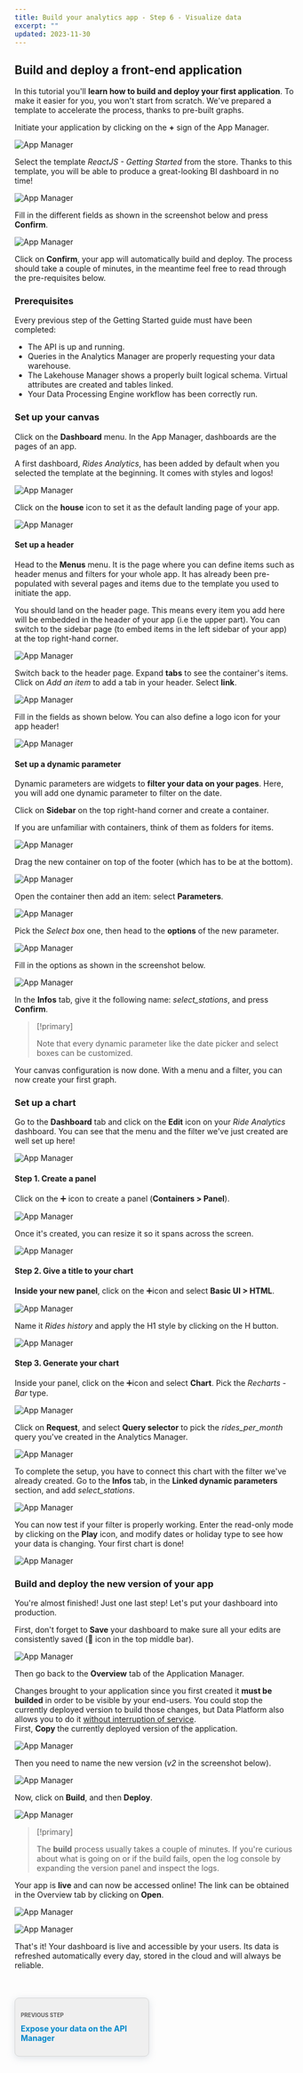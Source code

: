 ```yaml
---
title: Build your analytics app - Step 6 - Visualize data
excerpt: ""
updated: 2023-11-30
---
```


<style>
.prevnext {
    display:flex !important;
    list-style:none !important;
    margin:25px 0 50px !important;
    padding:0 !important;
}
.prevnext > li {
    background:#efefef !important;
    border:1px solid #d8d8d8 !important;
    border-radius:8px !important;
    box-shadow: 0 3px 13px 0 rgba(151, 167, 183, 0.3) !important;
    flex:1 !important;
    padding:5px 10px !important;
    position:relative !important;
}
.prevnext > li:empty {
    visibility:hidden !important;
}
.prevnext > li > h4 {
    color:#08c !important;
}
.prevnext > li > a {
    bottom:0 !important;
    left:0 !important;
    position:absolute !important;
    right:0 !important;
    top:0 !important;
}
.prevnext > li:first-child {
    margin:25px 10px 0 0 !important;
}
.prevnext > li:first-child > h4:before,
.prevnext > li:last-child > h4:before {
    color:rgba(0,0,0,.6) !important;
    content:"Previous step" !important;
    display:block !important;
    font-size:70% !important;
    margin-bottom:10px !important;
    text-transform:uppercase !important;
}
.prevnext > li:last-child {
    margin:25px 0 0 10px !important;
    text-align:right !important;
}
.prevnext > li:last-child > h4:before {
    content:"Next step" !important;
}
</style>

## Build and deploy a front-end application

In this tutorial you'll **learn how to build and deploy your first application**. To make it easier for you, you won't start from scratch. We've prepared a template to accelerate the process, thanks to pre-built graphs.

Initiate your application by clicking on the **+** sign of the App Manager.

![App Manager](images/homepage-apps.png)

Select the template *ReactJS - Getting Started* from the store. Thanks to this template, you will be able to produce a great-looking BI dashboard in no time!

![App Manager](images/apps-store-new.png)

Fill in the different fields as shown in the screenshot below and press **Confirm**.

![App Manager](images/apps-settings-new.png)

Click on **Confirm**, your app will automatically build and deploy. The process should take a couple of minutes, in the meantime feel free to read through the pre-requisites below.

### Prerequisites

Every previous step of the Getting Started guide must have been completed:

- The API is up and running.
- Queries in the Analytics Manager are properly requesting your data warehouse.
- The Lakehouse Manager shows a properly built logical schema. Virtual attributes are created and tables linked.
- Your Data Processing Engine workflow has been correctly run.

### Set up your canvas

Click on the **Dashboard** menu. In the App Manager, dashboards are the pages of an app.

A first dashboard, *Rides Analytics*, has been added by default when you selected the template at the beginning. It comes with styles and logos!

![App Manager](images/createdashboard-empty.png)

Click on the **house** icon to set it as the default landing page of your app.

![App Manager](images/createdashboard.png)

#### Set up a header

Head to the **Menus** menu. It is the page where you can define items such as header menus and filters for your whole app. It has already been pre-populated with several pages and items due to the template you used to initiate the app.

You should land on the header page. This means every item you add here will be embedded in the header of your app (i.e the upper part). You can switch to the sidebar page (to embed items in the left sidebar of your app) at the top right-hand corner.

![App Manager](images/header-v-sidebar.png)

Switch back to the header page. Expand **tabs** to see the container's items. Click on *Add an item* to add a tab in your header. Select **link**.

![App Manager](images/create-menu.png)

Fill in the fields as shown below. You can also define a logo icon for your app header!

![App Manager](images/createmenu2.png)

#### Set up a dynamic parameter

Dynamic parameters are widgets to **filter your data on your pages**. Here, you will add one dynamic parameter to filter on the date.

Click on **Sidebar** on the top right-hand corner and create a container.

If you are unfamiliar with containers, think of them as folders for items.

![App Manager](images/create-sidebar.png)

Drag the new container on top of the footer (which has to be at the bottom).

![App Manager](images/create-sidebar2.png)

Open the container then add an item: select **Parameters**.

![App Manager](images/create-sidebar3.png)

Pick the *Select box* one, then head to the **options** of the new parameter.

![App Manager](images/createparameters.png)

Fill in the options as shown in the screenshot below.

![App Manager](images/parameters-options.png)

In the **Infos** tab, give it the following name: *select_stations*, and press **Confirm**.

> [!primary]
>
> Note that every dynamic parameter like the date picker and select boxes can be customized.
>

Your canvas configuration is now done. With a menu and a filter, you can now create your first graph.

### Set up a chart

Go to the **Dashboard** tab and click on the **Edit** icon on your *Ride Analytics* dashboard. You can see that the menu and the filter we've just created are well set up here!

![App Manager](images/empty-app-new.png)

#### Step 1. Create a panel

Click on the ➕ icon to create a panel (**Containers > Panel**).

![App Manager](images/create-panel-new.png)

Once it's created, you can resize it so it spans across the screen.

![App Manager](images/create-panel-new2.png)

#### Step 2. Give a title to your chart

**Inside your new panel**, click on the ➕icon and select **Basic UI > HTML**.

![App Manager](images/create-html-new.png)

Name it *Rides history* and apply the H1 style by clicking on the H button.

![App Manager](images/create-html-new2.png)

#### Step 3. Generate your chart

Inside your panel, click on the ➕icon and select **Chart**. Pick the *Recharts - Bar* type.

![App Manager](images/recharts-area-new.png)

Click on **Request**, and select **Query selector** to pick the *rides\_per\_month* query you've created in the Analytics Manager.

![App Manager](images/area-chart-query.png)

To complete the setup, you have to connect this chart with the filter we've already created. Go to the **Infos** tab, in the **Linked dynamic parameters** section, and add *select\_stations*.

![App Manager](images/area-chart-parameters.png)

You can now test if your filter is properly working. Enter the read-only mode by clicking on the **Play** icon, and modify dates or holiday type to see how your data is changing. Your first chart is done!

![App Manager](images/chart-readonly-new.png)

### Build and deploy the new version of your app

You're almost finished! Just one last step! Let's put your dashboard into production.

First, don't forget to **Save** your dashboard to make sure all your edits are consistently saved (💾 icon in the top middle bar).

![App Manager](images/save-app.png)

Then go back to the **Overview** tab of the Application Manager.

Changes brought to your application since you first created it **must be builded** in order to be visible by your end-users. You could stop the currently deployed version to build those changes, but Data Platform also allows you to do it [without interruption of service](https://en.wikipedia.org/wiki/Blue-green_deployment).  
First, **Copy** the currently deployed version of the application.

![App Manager](images/copy-app.png)

Then you need to name the new version (*v2* in the screenshot below).

![App Manager](images/enter-tag-name.png)

Now, click on **Build**, and then **Deploy**.

![App Manager](images/build-app2.png)

> [!primary]
>
> The **build** process usually takes a couple of minutes. If you're curious about what is going on or if the build fails, open the log console by expanding the version panel and inspect the logs.
>

Your app is **live** and can now be accessed online! The link can be obtained in the Overview tab by clicking on **Open**.

![App Manager](images/open-app.png)

![App Manager](images/dashboard-final-new.png)

That's it! Your dashboard is live and accessible by your users. Its data is refreshed automatically every day, stored in the cloud and will always be reliable.
<ul class="prevnext">
    <li>
        <h4>Expose your data on the API Manager</h4>
        <a href="/pages/public_cloud/data_platform/tutorials/tuto_01_build_a_first_app_from_scratch/tuto_01_build_a_first_app_from_scratch_step5"></a>
    </li>
    <li></li>
</ul>